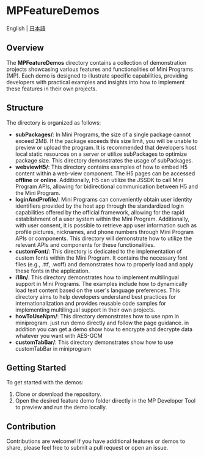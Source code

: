 # MPFeatureDemos

English | [日本語](README.ja.md)

## Overview

The **MPFeatureDemos** directory contains a collection of demonstration projects showcasing various features and functionalities of Mini Programs (MP). Each demo is designed to illustrate specific capabilities, providing developers with practical examples and insights into how to implement these features in their own projects.

## Structure

The directory is organized as follows:

- **subPackages/**: In Mini Programs, the size of a single package cannot exceed 2MB. If the package exceeds this size limit, you will be unable to preview or upload the program. It is recommended that developers host local static resources on a server or utilize subPackages to optimize package size. This directory demonstrates the usage of subPackages.
- **webviewH5/**: This directory contains examples of how to embed H5 content within a web-view component. The H5 pages can be accessed **offline** or **online**. Additionally, H5 can utilize the JSSDK to call Mini Program APIs, allowing for bidirectional communication between H5 and the Mini Program.
- **loginAndProfile/**: Mini Programs can conveniently obtain user identity identifiers provided by the host app through the standardized login capabilities offered by the official framework, allowing for the rapid establishment of a user system within the Mini Program. Additionally, with user consent, it is possible to retrieve app user information such as profile pictures, nicknames, and phone numbers through Mini Program APIs or components. This directory will demonstrate how to utilize the relevant APIs and components for these functionalities.
- **customFont/**: This directory is dedicated to the implementation of custom fonts within the Mini Program. It contains the necessary font files (e.g., .ttf, .woff) and demonstrates how to properly load and apply these fonts in the application.
- **i18n/**: This directory demonstrates how to implement multilingual support in Mini Programs. The examples include how to dynamically load text content based on the user's language preferences. This directory aims to help developers understand best practices for internationalization and provides reusable code samples for implementing multilingual support in their own projects.
- **howToUseNpm/**: This directory demonstrates how to use npm in miniprogram. just run demo directly and follow the page guidance. in addition you can get a demo show how to encrypte and decrypte data whatever you want with AES-GCM
- **customTabBar/**: This directory demonstrates show how to use customTabBar in miniprogram

## Getting Started

To get started with the demos:

1. Clone or download the repository.
2. Open the desired feature demo folder directly in the MP Developer Tool to preview and run the demo locally.

## Contribution

Contributions are welcome! If you have additional features or demos to share, please feel free to submit a pull request or open an issue.